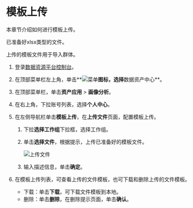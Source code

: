 # 模板上传

本章节介绍如何进行模板上传。

已准备好xlsx类型的文件。

上传的模板文件用于导入群体。

1.  登录[数据资源平台控制台](https://dataq.console.aliyun.com)。

2.  在顶部菜单栏左上角，单击**![菜单](https://static-aliyun-doc.oss-accelerate.aliyuncs.com/assets/img/zh-CN/6504337061/p188771.png)**图标，选择**数据资产中心**。

3.  在顶部菜单栏，单击**资产应用** \> **画像分析**。

4.  在右上角，下拉账号列表，选择**个人中心**。

5.  在左侧导航栏单击**模板上传**，在**上传文件**页面，配置模板上传。

    1.  下拉**选择工作组**下拉框，选择工作组。

    2.  单击**选择文件**，根据提示，上传已准备好的模板文件。

        ![上传文件](https://static-aliyun-doc.oss-accelerate.aliyuncs.com/assets/img/zh-CN/2554540261/p271701.png)

    3.  输入描述信息，单击**确定**。

6.  在模板上传列表，可查看上传的文件模板，也可下载和删除上传的文件模板。

    -   下载：单击**下载**，可下载文件模板到本地。
    -   删除：单击**删除**，在删除提示页面，单击**确认**。

